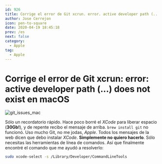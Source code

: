 ```yaml
---
id: 926
title: Corrige el error de Git xcrun. error. active developer path (...) does not exist en macOS
author: Jose Cerrejon
icon: pen-to-square
date: 2020-04-19 18:45:18
prev: /es
next: false
category:
  - Apple
tag:
  - Apple
---
```


# Corrige el error de Git xcrun: error: active developer path (...) does not exist en macOS

![git_issues_mac](/images/2020/04/git_issues_mac.png)

Sólo un recordatorio rápido. Hace poco borré el *XCode* para liberar espacio (**30Gb!**), y de repente recibo el mensaje de arriba. ``` brew install git ``` no funcionó. Uso mucho Git, no me jodas, *Apple*. Todos los mensajes de la web dicen que debo instalar *XCode*. **Simplemente no quiero hacerlo**. Sólo necesitas las herramientas de línea de comandos. Así que finalmente encontré el comando que me ayudó a resolverlo:

```bash
sudo xcode-select -s /Library/Developer/CommandLineTools
```



